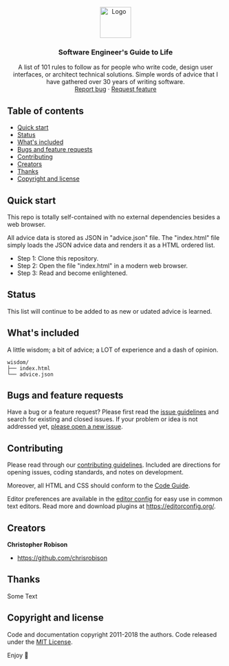 <p align="center">
  <a href="https://example.com/">
    <img src="https://via.placeholder.com/72" alt="Logo" width=72 height=72>
  </a>

  <h3 align="center">Software Engineer's Guide to Life</h3>

  <p align="center">
    A list of 101 rules to follow as for people who write code, design user interfaces, or
    architect technical solutions.  Simple words of advice that I have gathered over 30 years 
    of writing software.
    <br>
    <a href="https://github.com/chrisrobison/wisdom/issues/new?template=bug.md">Report bug</a>
    ·
    <a href="https://github.com/chrisrobison/wisdom/issues/new?template=feature.md&labels=feature">Request feature</a>
  </p>
</p>


## Table of contents

- [Quick start](#quick-start)
- [Status](#status)
- [What's included](#whats-included)
- [Bugs and feature requests](#bugs-and-feature-requests)
- [Contributing](#contributing)
- [Creators](#creators)
- [Thanks](#thanks)
- [Copyright and license](#copyright-and-license)


## Quick start

This repo is totally self-contained with no external dependencies besides a web browser.

All advice data is stored as JSON in "advice.json" file.  The "index.html" file simply loads
the JSON advice data and renders it as a HTML ordered list.

- Step 1: Clone this repository. 
- Step 2: Open the file "index.html" in a modern web browser.
- Step 3: Read and become enlightened.

## Status

This list will continue to be added to as new or udated advice is learned.

## What's included

A little wisdom; a bit of advice; a LOT of experience and a dash of opinion.

```text
wisdom/
├── index.html
└── advice.json
```

## Bugs and feature requests

Have a bug or a feature request? Please first read the [issue guidelines](https://github.com/chrisrobison/wisdom/blob/master/CONTRIBUTING.md) and search for existing and closed issues. If your problem or idea is not addressed yet, [please open a new issue](https://github.com/chrisrobison/wisdom/issues/new).

## Contributing

Please read through our [contributing guidelines](https://github.com/chrisrobison/wisdom/blob/master/CONTRIBUTING.md). Included are directions for opening issues, coding standards, and notes on development.

Moreover, all HTML and CSS should conform to the [Code Guide](https://github.com/mdo/code-guide).

Editor preferences are available in the [editor config](https://github.com/chrisrobison/wisdom/blob/master/.editorconfig) for easy use in common text editors. Read more and download plugins at <https://editorconfig.org/>.

## Creators

**Christopher Robison**

- <https://github.com/chrisrobison>

## Thanks

Some Text

## Copyright and license

Code and documentation copyright 2011-2018 the authors. Code released under the [MIT License](https://github.com/chrisrobison/wisdom/blob/master/LICENSE).

Enjoy :metal:
